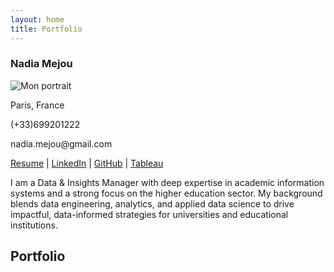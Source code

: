 ```yaml
---
layout: home
title: Portfolio
---
```


<section class="two-col">
  <aside class="left profile">
    <h1 class="profile-name">Nadia Mejou</h1>
    <img class="profile-photo" src="{{ '/assets/img/profile/profile_pic.jpg' | relative_url }}" alt="Mon portrait" />
    <p class="profile-city"> 
      Paris, France
    </p>
    <p class="profile-phone">
      (+33)699201222
    </p>
    <p class="profile-mail">
      nadia.mejou@gmail.com
    </p>
    <p class="profile-links">
      <a href="#" target="_blank" rel="noopener">Resume</a> |
      <a href="#" target="_blank" rel="noopener">LinkedIn</a> |
      <a href="https://github.com/nm-education" target="_blank" rel="noopener">GitHub</a> |
      <a href="#" target="_blank" rel="noopener">Tableau</a>
    </p>
    <p class="profile-bio">
      I am a Data & Insights Manager with deep expertise in academic information systems and a strong focus on the higher education sector. My background blends data engineering, analytics, and applied data science to drive impactful, data-informed strategies for universities and educational institutions.
    </p>
  </aside>

  <div class="section-title">
    <h2>Portfolio</h2>
    <!-- On ajoutera ici ta 1ʳᵉ project card -->
  </div>
</section>
